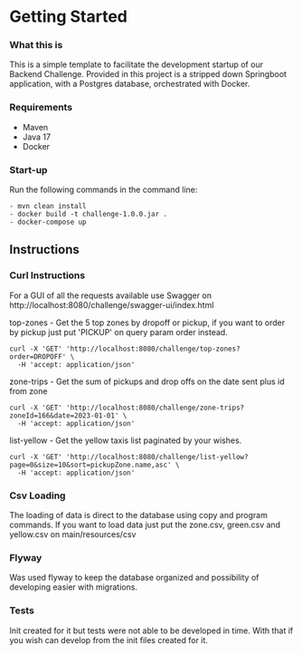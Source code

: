 # **Getting Started**

### **What this is**

This is a simple template to facilitate the development startup of our Backend Challenge.
Provided in this project is a stripped down Springboot application, with a Postgres database, orchestrated with Docker.

### **Requirements**

 - Maven
 - Java 17
 - Docker

### **Start-up**

Run the following commands in the command line:

    - mvn clean install
    - docker build -t challenge-1.0.0.jar .
    - docker-compose up

## **Instructions**

### Curl Instructions

For a GUI of all the requests available use Swagger on http://localhost:8080/challenge/swagger-ui/index.html

top-zones - 
Get the 5 top zones by dropoff or pickup, if you want to order by pickup just put 'PICKUP' on query param order instead.

```shell
curl -X 'GET' 'http://localhost:8080/challenge/top-zones?order=DROPOFF' \
  -H 'accept: application/json'
```

zone-trips - 
Get the sum of pickups and drop offs on the date sent plus id from zone
```shell
curl -X 'GET' 'http://localhost:8080/challenge/zone-trips?zoneId=166&date=2023-01-01' \
  -H 'accept: application/json'
```

list-yellow - 
Get the yellow taxis list paginated by your wishes.
```shell
curl -X 'GET' 'http://localhost:8080/challenge/list-yellow?page=0&size=10&sort=pickupZone.name,asc' \
  -H 'accept: application/json'
```

### Csv Loading
The loading of data is direct to the database using copy and program commands. If you want to load data just put the zone.csv, green.csv and yellow.csv on main/resources/csv

### Flyway
Was used flyway to keep the database organized and possibility of developing easier with migrations. 

### Tests
Init created for it but tests were not able to be developed in time. With that if you wish can develop from the init files created for it.


